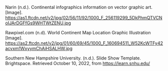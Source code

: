 Narin (n.d.). Continental infographics information on vector graphic art. [Image]. https://as1.ftcdn.net/v2/jpg/02/56/11/92/1000_F_256119299_5DkPhmQTVCNoIJArDGFfGs9WHTWtZENU.jpg

Rawpixel.com (n.d). World Continent Map Location Graphic Illustration [Image]. https://as2.ftcdn.net/v2/jpg/01/60/69/45/1000_F_160694511_W52KcWTFy42acvxm1WxyymChAiHSALHW.jpg

Southern New Hampshire University. (n.d.). Slide Show Template. Brightspace. Retrieved October 10, 2022, from https://learn.snhu.edu/
